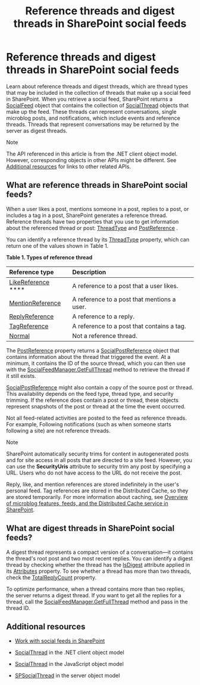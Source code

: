 ﻿---
title: Reference threads and digest threads in SharePoint social feeds
ms.date: 09/25/2017
ms.prod: sharepoint
ms.assetid: 58e68fb2-ba40-4861-912f-355e119a1c41
---


# Reference threads and digest threads in SharePoint social feeds
Learn about reference threads and digest threads, which are thread types that may be included in the collection of threads that make up a social feed in SharePoint.
When you retrieve a social feed, SharePoint returns a  [SocialFeed](https://msdn.microsoft.com/library/Microsoft.SharePoint.Client.Social.SocialFeed.aspx) object that contains the collection of [SocialThread](https://msdn.microsoft.com/library/Microsoft.SharePoint.Client.Social.SocialThread.aspx) objects that make up the feed. These threads can represent conversations, single microblog posts, and notifications, which include events and reference threads. Threads that represent conversations may be returned by the server as digest threads.
  
> [!NOTE]
> The API referenced in this article is from the .NET client object model. However, corresponding objects in other APIs might be different. See  [Additional resources](#bk_addresources) for links to other related APIs.
  
    
    


## What are reference threads in SharePoint social feeds?
<a name="bk_whatAreRefThreads"> </a>

When a user likes a post, mentions someone in a post, replies to a post, or includes a tag in a post, SharePoint generates a reference thread. Reference threads have two properties that you use to get information about the referenced thread or post:  [ThreadType](https://msdn.microsoft.com/library/Microsoft.SharePoint.Client.Social.SocialThread.ThreadType.aspx) and [PostReference](https://msdn.microsoft.com/library/Microsoft.SharePoint.Client.Social.SocialThread.PostReference.aspx) .
  
    
    
You can identify a reference thread by its  [ThreadType](https://msdn.microsoft.com/library/Microsoft.SharePoint.Client.Social.SocialThread.ThreadType.aspx) property, which can return one of the values shown in Table 1.
  
    
    

**Table 1. Types of reference thread**


|**Reference type**|**Description**|
|:-----|:-----|
| [LikeReference](https://msdn.microsoft.com/library/Microsoft.SharePoint.Client.Social.SocialThreadType.LikeReference.aspx) **** <br/> |A reference to a post that a user likes.  <br/> |
| [MentionReference](https://msdn.microsoft.com/library/Microsoft.SharePoint.Client.Social.SocialThreadType.MentionReference.aspx) <br/> |A reference to a post that mentions a user.  <br/> |
| [ReplyReference](https://msdn.microsoft.com/library/Microsoft.SharePoint.Client.Social.SocialThreadType.ReplyReference.aspx) <br/> |A reference to a reply.  <br/> |
| [TagReference](https://msdn.microsoft.com/library/Microsoft.SharePoint.Client.Social.SocialThreadType.TagReference.aspx) <br/> |A reference to a post that contains a tag.  <br/> |
| [Normal](https://msdn.microsoft.com/library/Microsoft.SharePoint.Client.Social.SocialThreadType.Normal.aspx) <br/> |Not a reference thread.  <br/> |
   
The  [PostReference](https://msdn.microsoft.com/library/Microsoft.SharePoint.Client.Social.SocialThread.PostReference.aspx) property returns a [SocialPostReference](https://msdn.microsoft.com/library/Microsoft.SharePoint.Client.Social.SocialPostReference.aspx) object that contains information about the thread that triggered the event. At a minimum, it contains the ID of the source thread, which you can then use with the [SocialFeedManager.GetFullThread](https://msdn.microsoft.com/library/Microsoft.SharePoint.Client.Social.SocialFeedManager.GetFullThread.aspx) method to retrieve the thread if it still exists.
  
    
    
 [SocialPostReference](https://msdn.microsoft.com/library/Microsoft.SharePoint.Client.Social.SocialPostReference.aspx) might also contain a copy of the source post or thread. This availability depends on the feed type, thread type, and security trimming. If the reference does contain a post or thread, these objects represent snapshots of the post or thread at the time the event occurred.
  
    
    
Not all feed-related activities are posted to the feed as reference threads. For example, Following notifications (such as when someone starts following a site) are not reference threads.
  
> [!NOTE]
> SharePoint automatically security trims for content in autogenerated posts and for site access in all posts that are directed to a site feed. However, you can use the **SecurityUris** attribute to security trim any post by specifying a URL. Users who do not have access to the URL do not receive the post.
  
    
    

Reply, like, and mention references are stored indefinitely in the user's personal feed. Tag references are stored in the Distributed Cache, so they are stored temporarily. For more information about caching, see  [Overview of microblog features, feeds, and the Distributed Cache service in SharePoint](http://technet.microsoft.com/en-us/library/jj219700%28v=office.15%29.aspx#cache).
  
    
    

## What are digest threads in SharePoint social feeds?
<a name="bk_whatAreDigests"> </a>

A digest thread represents a compact version of a conversation—it contains the thread's root post and two most recent replies. You can identify a digest thread by checking whether the thread has the  [IsDigest](https://msdn.microsoft.com/library/Microsoft.SharePoint.Client.Social.SocialThreadAttributes.IsDigest.aspx) attribute applied in its [Attributes](https://msdn.microsoft.com/library/Microsoft.SharePoint.Client.Social.SocialThread.Attributes.aspx) property. To see whether a thread has more than two threads, check the [TotalReplyCount](https://msdn.microsoft.com/library/Microsoft.SharePoint.Client.Social.SocialThread.TotalReplyCount.aspx) property.
  
    
    
To optimize performance, when a thread contains more than two replies, the server returns a digest thread. If you want to get all the replies for a thread, call the  [SocialFeedManager.GetFullThread](https://msdn.microsoft.com/library/Microsoft.SharePoint.Client.Social.SocialFeedManager.GetFullThread.aspx) method and pass in the thread ID.
  
    
    

## Additional resources
<a name="bk_addresources"> </a>


-  [Work with social feeds in SharePoint](work-with-social-feeds-in-sharepoint.md)
    
  
-  [SocialThread](https://msdn.microsoft.com/library/Microsoft.SharePoint.Client.Social.SocialThread.aspx) in the .NET client object model
    
  
-  [SocialThread](http://msdn.microsoft.com/library/46aa4beb-d708-f20e-471e-626c8a7efab7%28Office.15%29.aspx) in the JavaScript object model
    
  
-  [SPSocialThread](https://msdn.microsoft.com/library/Microsoft.Office.Server.Social.SPSocialThread.aspx) in the server object model
    
  

